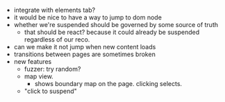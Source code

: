 - integrate with elements tab?
- it would be nice to have a way to jump to dom node
- whether we're suspended should be governed by some source of truth
  - that should be react? because it could already be suspended regardless of our reco.
- can we make it not jump when new content loads
- transitions between pages are sometimes broken
- new features
  - fuzzer: try random?
  - map view.
    - shows boundary map on the page. clicking selects.
  - "click to suspend"